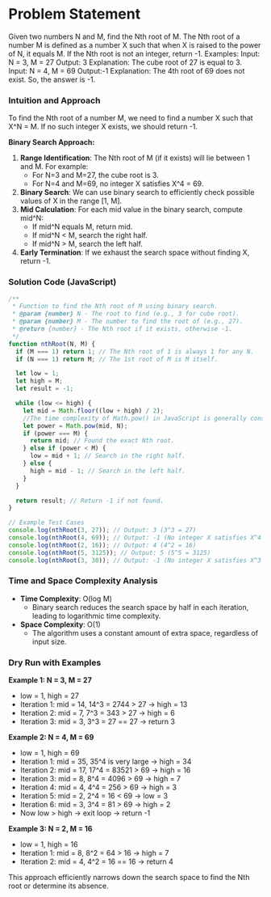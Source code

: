 # Problem Statement

Given two numbers N and M, find the Nth root of M. The Nth root of a number M is defined as a number X such that when X is raised to the power of N, it equals M. If the Nth root is not an integer, return -1.
Examples:
Input: N = 3, M = 27
Output: 3
Explanation: The cube root of 27 is equal to 3.
Input: N = 4, M = 69
Output:-1
Explanation: The 4th root of 69 does not exist. So, the answer is -1.

### **Intuition and Approach**

To find the Nth root of a number M, we need to find a number X such that X^N = M. If no such integer X exists, we should return -1.

**Binary Search Approach:**

1. **Range Identification**: The Nth root of M (if it exists) will lie between 1 and M. For example:
   - For N=3 and M=27, the cube root is 3.
   - For N=4 and M=69, no integer X satisfies X^4 = 69.
2. **Binary Search**: We can use binary search to efficiently check possible values of X in the range [1, M].
3. **Mid Calculation**: For each mid value in the binary search, compute mid^N:
   - If mid^N equals M, return mid.
   - If mid^N < M, search the right half.
   - If mid^N > M, search the left half.
4. **Early Termination**: If we exhaust the search space without finding X, return -1.

### **Solution Code (JavaScript)**

```javascript
/**
 * Function to find the Nth root of M using binary search.
 * @param {number} N - The root to find (e.g., 3 for cube root).
 * @param {number} M - The number to find the root of (e.g., 27).
 * @return {number} - The Nth root if it exists, otherwise -1.
 */
function nthRoot(N, M) {
  if (M === 1) return 1; // The Nth root of 1 is always 1 for any N.
  if (N === 1) return M; // The 1st root of M is M itself.

  let low = 1;
  let high = M;
  let result = -1;

  while (low <= high) {
    let mid = Math.floor((low + high) / 2);
    //The time complexity of Math.pow() in JavaScript is generally considered to be O(1), or constant time.
    let power = Math.pow(mid, N);
    if (power === M) {
      return mid; // Found the exact Nth root.
    } else if (power < M) {
      low = mid + 1; // Search in the right half.
    } else {
      high = mid - 1; // Search in the left half.
    }
  }

  return result; // Return -1 if not found.
}

// Example Test Cases
console.log(nthRoot(3, 27)); // Output: 3 (3^3 = 27)
console.log(nthRoot(4, 69)); // Output: -1 (No integer X satisfies X^4 = 69)
console.log(nthRoot(2, 16)); // Output: 4 (4^2 = 16)
console.log(nthRoot(5, 3125)); // Output: 5 (5^5 = 3125)
console.log(nthRoot(3, 30)); // Output: -1 (No integer X satisfies X^3 = 30)
```

### **Time and Space Complexity Analysis**

- **Time Complexity**: O(log M)
  - Binary search reduces the search space by half in each iteration, leading to logarithmic time complexity.
- **Space Complexity**: O(1)
  - The algorithm uses a constant amount of extra space, regardless of input size.

### **Dry Run with Examples**

**Example 1: N = 3, M = 27**

- low = 1, high = 27
- Iteration 1: mid = 14, 14^3 = 2744 > 27 → high = 13
- Iteration 2: mid = 7, 7^3 = 343 > 27 → high = 6
- Iteration 3: mid = 3, 3^3 = 27 == 27 → return 3

**Example 2: N = 4, M = 69**

- low = 1, high = 69
- Iteration 1: mid = 35, 35^4 is very large → high = 34
- Iteration 2: mid = 17, 17^4 = 83521 > 69 → high = 16
- Iteration 3: mid = 8, 8^4 = 4096 > 69 → high = 7
- Iteration 4: mid = 4, 4^4 = 256 > 69 → high = 3
- Iteration 5: mid = 2, 2^4 = 16 < 69 → low = 3
- Iteration 6: mid = 3, 3^4 = 81 > 69 → high = 2
- Now low > high → exit loop → return -1

**Example 3: N = 2, M = 16**

- low = 1, high = 16
- Iteration 1: mid = 8, 8^2 = 64 > 16 → high = 7
- Iteration 2: mid = 4, 4^2 = 16 == 16 → return 4

This approach efficiently narrows down the search space to find the Nth root or determine its absence.
